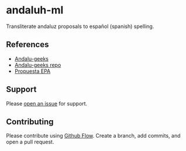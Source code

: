 # andaluh-ml
Transliterate andaluz proposals to español (spanish) spelling.

## References
- [Andalu-geeks](https://andaluh.es/)
- [Andalu-geeks repo](https://github.com/andalugeeks/)
- [Propuesta EPA](https://andaluhepa.files.wordpress.com/2019/10/propuesta-de-ortografc3ada-andaluza-epa-actualizada-2019-docx.pdf)

## Support

Please [open an issue](https://github.com/andalugeeks/andaluh-ml/issues/new) for support.

## Contributing

Please contribute using [Github Flow](https://guides.github.com/introduction/flow/). Create a branch, add commits, and open a pull request.
